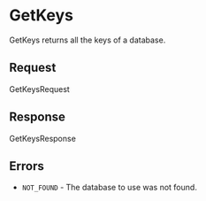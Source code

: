 # GetKeys

GetKeys returns all the keys of a database.

## Request

GetKeysRequest

## Response

GetKeysResponse

## Errors

- `NOT_FOUND` - The database to use was not found.